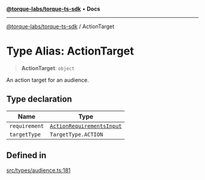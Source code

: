 [**@torque-labs/torque-ts-sdk**](../README.md) • **Docs**

***

[@torque-labs/torque-ts-sdk](../globals.md) / ActionTarget

# Type Alias: ActionTarget

> **ActionTarget**: `object`

An action target for an audience.

## Type declaration

| Name | Type |
| ------ | ------ |
| `requirement` | [`ActionRequirementsInput`](ActionRequirementsInput.md) |
| `targetType` | `TargetType.ACTION` |

## Defined in

[src/types/audience.ts:181](https://github.com/torque-labs/torque-ts-sdk/blob/e34efdf278512e8a58bacdba966e9cd90b1db20a/src/types/audience.ts#L181)
